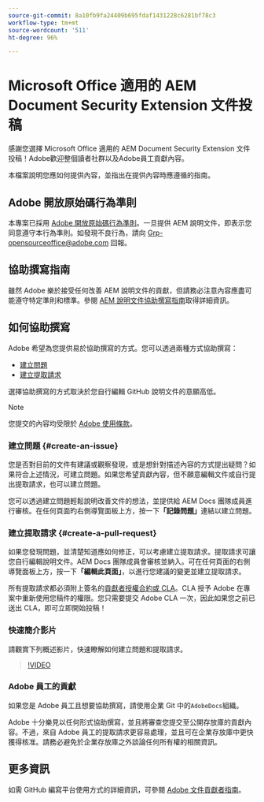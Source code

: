 ```yaml
---
source-git-commit: 8a10fb9fa24409b695fdaf1431228c6281bf78c3
workflow-type: tm+mt
source-wordcount: '511'
ht-degree: 96%

---
```

# Microsoft Office 適用的 AEM Document Security Extension 文件投稿

感謝您選擇 Microsoft Office 適用的 AEM Document Security Extension 文件投稿！Adobe歡迎整個讀者社群以及Adobe員工貢獻內容。

本檔案說明您應如何提供內容，並指出在提供內容時應遵循的指南。

## Adobe 開放原始碼行為準則

本專案已採用 [Adobe 開放原始碼行為準則](code-of-conduct.md)。一旦提供 AEM 說明文件，即表示您同意遵守本行為準則。如發現不良行為，請向 [Grp-opensourceoffice@adobe.com](mailto:Grp-opensourceoffice@adobe.com) 回報。

## 協助撰寫指南

雖然 Adobe 樂於接受任何改善 AEM 說明文件的貢獻，但請務必注意內容應盡可能遵守特定準則和標準。參閱 [AEM 說明文件協助撰寫指南](guidelines.md)取得詳細資訊。

## 如何協助撰寫

Adobe 希望為您提供易於協助撰寫的方式。您可以透過兩種方式協助撰寫：

* [建立問題](#create-an-issue)
* [建立提取請求](#create-a-pull-request)

選擇協助撰寫的方式取決於您自行編輯 GitHub 說明文件的意願高低。

>[!NOTE]
>
>您提交的內容均受限於 [Adobe 使用條款](https://www.adobe.com/tw/legal/terms.html)。

### 建立問題 {#create-an-issue}

您是否對目前的文件有建議或觀察發現，或是想針對描述內容的方式提出疑問？如果符合上述情況，可建立問題。如果您希望貢獻內容，但不願意編輯文件或自行提出提取請求，也可以建立問題。

您可以透過建立問題輕鬆說明改善文件的想法，並提供給 AEM Docs 團隊成員進行審核。在任何頁面旳右側導覽面板上方，按一下&#x200B;**「記錄問題」**&#x200B;連結以建立問題。

### 建立提取請求 {#create-a-pull-request}

如果您發現問題，並清楚知道應如何修正，可以考慮建立提取請求。提取請求可讓您自行編輯說明文件。AEM Docs 團隊成員會審核並納入。可在任何頁面的右側導覽面板上方，按一下&#x200B;**「編輯此頁面」**，以進行您建議的變更並建立提取請求。

所有提取請求都必須附上簽名的[貢獻者授權合約或 CLA](https://opensource.adobe.com/cla.html)。CLA 授予 Adobe 在專案中重新使用您稿件的權限。您只需要提交 Adobe CLA 一次，因此如果您之前已送出 CLA，即可立即開始投稿！

### 快速簡介影片

請觀賞下列概述影片，快速瞭解如何建立問題和提取請求。

>[!VIDEO](https://video.tv.adobe.com/v/27069)

### Adobe 員工的貢獻

如果您是 Adobe 員工且想要協助撰寫，請使用企業 Git 中的`AdobeDocs`組織。

Adobe 十分樂見以任何形式協助撰寫，並且將審查您提交至公開存放庫的貢獻內容。不過，來自 Adobe 員工的提取請求更容易處理，並且可在企業存放庫中更快獲得核准。請務必避免於企業存放庫之外談論任何所有權的相關資訊。

## 更多資訊

如需 GitHub 編寫平台使用方式的詳細資訊，可參閱 [Adobe 文件貢獻者指南](https://experienceleague.adobe.com/zh-hant/docs/contributor/contributor-guide/introduction)。
